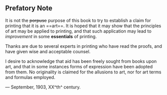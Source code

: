## Prefatory Note

It is not the ~~porpuse~~ purpose of this book to try to establish a claim for printing that it is an ==art==. It is hoped that it may show that the principles of art may be applied to printing, and that such application may lead to _improvement_ in some **essentials** of printing.

Thanks are due to several experts in printing who have read the proofs, and have given wise and acceptable counsel.

I desire to acknowledge that aid has been freely sought from books upon art, and that in some instances forms of expression have been adopted from them. No originality is claimed for the allusions to art, nor for art terms and formulas employed.

— September, 1903, XX^th^ century.